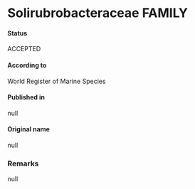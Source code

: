 Solirubrobacteraceae FAMILY
=======

#### Status
ACCEPTED

#### According to
World Register of Marine Species

#### Published in
null

#### Original name
null

### Remarks
null
